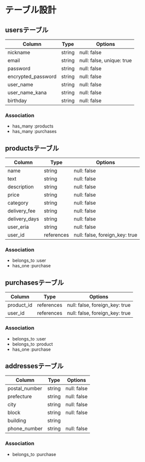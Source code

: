 # テーブル設計

## usersテーブル

| Column             | Type   | Options                   |
| ------------------ | ------ | ------------------------- |
| nickname           | string | null: false               |
| email              | string | null: false, unique: true |
| password           | string | null: false               |
| encrypted_password | string | null: false               |
| user_name          | string | null: false               |
| user_name_kana     | string | null: false               |
| birthday           | string | null: false               |

### Association

- has_many :products
- has_many :purchases

## productsテーブル

| Column        | Type       | Options                        |
| ------------- | ---------- | ------------------------------ |
| name          | string     | null: false                    |
| text          | string     | null: false                    |
| description   | string     | null: false                    |
| price         | string     | null: false                    |
| category      | string     | null: false                    |
| delivery_fee  | string     | null: false                    |
| delivery_days | string     | null: false                    |
| user_eria     | string     | null: false                    |
| user_id       | references | null: false, foreign_key: true |

### Association

- belongs_to :user
- has_one    :purchase


## purchasesテーブル

| Column     | Type       | Options                        |
| ---------- | ---------- | ------------------------------ |
| product_id | references | null: false, foreign_key: true |
| user_id    | references | null: false, foreign_key: true |

### Association

- belongs_to :user
- belongs_to :product
- has_one    :purchase

## addressesテーブル


| Column        | Type   | Options     |
| ------------- | ------ | ----------- |
| postal_number | string | null: false |
| prefecture    | string | null: false |
| city          | string | null: false |
| block         | string | null: false |
| building      | string |             |
| phone_number  | string | null: false |

### Association

- belongs_to :purchase